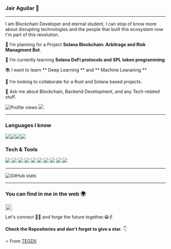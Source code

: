 ### Jair Aguilar 👋

---

<p align="center">
  
</p>

I am Blockchain Developer and eternal student, I can stop of know more about disrupting technologies and the people that built this ecosystem now I'm part of this revolution.
 
 🔭 I’m planning for a Project **Solana Blockchain: Arbitrage and Risk Managment Bot**.
 
 🌱 I’m currently learning **Solana DeFi protocols and SPL token programming**
 
 :books: I want to learn ** Deep Learning ** and ** Machine Learaning **
 
 👯 I’m looking to collaborate for a Rust and Solana based projects.
 
 💬 Ask me about Blockchain, Backend Development, and any Tech-related stuff.


![Profile views](https://gpvc.arturio.dev/TEGDV)  <img src="https://img.shields.io/github/followers/TEGDV?style=for-the-badge?label=Follow" style=" float:left, margin-right:10px" />


---




### Languages I know
<img src="https://img.shields.io/badge/-Python-blue?style=for-the-badge&logo=python&logoColor=white"><img src="https://img.shields.io/badge/-Rust-red?style=for-the-badge&logo=rust"><img src="https://img.shields.io/badge/-Javascript-yellow?style=for-the-badge&logo=javascript&logoColor=white"><img src="https://img.shields.io/badge/-Solidity-black?style=for-the-badge&logo=solidity&logoColor=white">

### Tech & Tools

<img src = "https://img.shields.io/badge/-HTML5-E34F26?style=for-the-badge&logo=html5&logoColor=white"> <img src = "https://img.shields.io/badge/-CSS3-1572B6?style=for-the-badge&logo=css3&logoColor=white">
<img src="https://img.shields.io/badge/-Bootstrap-563D7C?style=for-the-badge&logo=bootstrap&logoColor=white">
<img src="https://img.shields.io/badge/-React-000000?style=for-the-badge&logo=react&logoColor=00c8ff">
<img src="https://img.shields.io/badge/-MySQL-F29111?style=for-the-badge&logo=mysql&logoColor=FFFFFF">
<img src="https://img.shields.io/badge/-Node.js-3C873A?style=for-the-badge&logo=Node.js&logoColor=white">
<img src="http://img.shields.io/badge/-Git-F1502F?style=for-the-badge&logo=git&logoColor=FFFFFF">
<img src="http://img.shields.io/badge/-Github-000000?style=for-the-badge&logo=github&logoColor=FFFFFF">
<img src="http://img.shields.io/badge/-Heroku-purple?style=for-the-badge&logo=heroku&logoColor=white">
<img src="https://img.shields.io/badge/-AWS-yellow?style=for-the-badge&logo=amazon&logoColor=white">


---

![GitHub stats](https://github-readme-stats.vercel.app/api?username=TEGDV&show_icons=true&hide_border=true&theme=gruvbox)


---


### You can find in me in the web 🌍

[<img align="left" alt="Souarvdey777 | LinkedIn" width="22px" src="https://cdn.jsdelivr.net/npm/simple-icons@v3/icons/linkedin.svg" />][linkedin]

<br/>


Let's connect 👨‍💻 and forge the future together.😁✌

**Check the Repositories and don't forget to give a star.** 👇

:star: From [TEGDV](https://github.com/TEGDV)


[linkedin]: https://www.linkedin.com/in/jairap/



